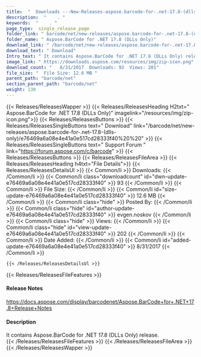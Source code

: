 ```yaml
---
title:  "  Downloads ---New-Releases-aspose.barcode-for-.net-17.8-(dlls-only) . " 
description:  "    . " 
keywords:  "    . " 
page_type:  single_release_page
folder_link: " barcode/net/new-releases/aspose.barcode-for-.net-17.8-(dlls-only)/"
folder_name: " Aspose.BarCode for .NET 17.8 (DLLs Only)"
download_link: " /barcode/net/new-releases/aspose.barcode-for-.net-17.8-(dlls-only)/e76469a6a08e4e41a0e517cd28333f40"
download_text: " Download"
Intro_text: " It contains Aspose.BarCode for .NET 17.8 (DLLs Only) release."
image_link: " https://downloads.aspose.com/resources/img/zip-icon.png"
download_count: "   8/31/2017  Downloads: 93  Views: 201"
file_size: "  File Size: 12.6 MB "
parent_path: "barcode/net"
section_parent_path: "barcode/net"
weight: 130 
---
```


{{< Releases/ReleasesWapper >}}
  {{< Releases/ReleasesHeading H2txt=" Aspose.BarCode for .NET 17.8 (DLLs Only)" imagelink="/resources/img/zip-icon.png">}}
  {{< Releases/ReleasesButtons >}}
    {{< Releases/ReleasesSingleButtons text=" Download" link="/barcode/net/new-releases/aspose.barcode-for-.net-17.8-(dlls-only)/e76469a6a08e4e41a0e517cd28333f40%20%20" >}}
    {{< Releases/ReleasesSingleButtons text=" Support Forum " link="https://forum.aspose.com/c/barcode" >}}
  {{< Releases/ReleasesButtons >}}
  {{< Releases/ReleasesFileArea >}}
    {{< Releases/ReleasesHeading h4txt="File Details">}}
    {{< Releases/ReleasesDetailsUl >}}
            {{< Common/li  >}} Downloads: {{< /Common/li >}} 
      {{< Common/li class="downloadcount" id="dwn-update-e76469a6a08e4e41a0e517cd28333f40" >}} 93 {{< /Common/li >}} 
      {{< Common/li  >}} File Size: {{< /Common/li >}} 
      {{< Common/li id="size-update-e76469a6a08e4e41a0e517cd28333f40" >}} 12.6 MB {{< /Common/li >}} 
      {{< Common/li  class="hide" >}} Posted By: {{< /Common/li >}} 
      {{< Common/li class="hide" id="author-update-e76469a6a08e4e41a0e517cd28333f40" >}} evgen.noskov {{< /Common/li >}} 
      {{< Common/li class="hide"  >}} Views: {{< /Common/li >}} 
      {{< Common/li class="hide" id="view-update-e76469a6a08e4e41a0e517cd28333f40" >}} 202 {{< /Common/li >}} 
      {{< Common/li  >}} Date Added: {{< /Common/li >}} 
      {{< Common/li id="added-update-e76469a6a08e4e41a0e517cd28333f40" >}} 8/31/2017 {{< /Common/li >}} 

    {{< /Releases/ReleasesDetailsUl >}}

  {{< Releases/ReleasesFileFeatures >}}
      <h4>Release Notes</h4><div><a href="https://docs.aspose.com/display/barcodenet/Aspose.BarCode+for+.NET+17.8+Release+Notes">https://docs.aspose.com/display/barcodenet/Aspose.BarCode+for+.NET+17.8+Release+Notes</a></div><h4>Description</h4><div class="HTMLDescription">It contains Aspose.BarCode for .NET 17.8 (DLLs Only) release.</div>
  {{< /Releases/ReleasesFileFeatures >}}
 {{< /Releases/ReleasesFileArea >}}
{{< /Releases/ReleasesWapper >}}


